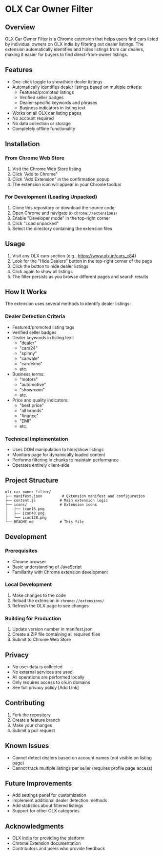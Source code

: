 # OLX Car Owner Filter

## Overview
OLX Car Owner Filter is a Chrome extension that helps users find cars listed by individual owners on OLX India by filtering out dealer listings. The extension automatically identifies and hides listings from car dealers, making it easier for buyers to find direct-from-owner listings.

## Features
- One-click toggle to show/hide dealer listings
- Automatically identifies dealer listings based on multiple criteria:
  - Featured/promoted listings
  - Verified seller badges
  - Dealer-specific keywords and phrases
  - Business indicators in listing text
- Works on all OLX car listing pages
- No account required
- No data collection or storage
- Completely offline functionality

## Installation

### From Chrome Web Store
1. Visit the Chrome Web Store listing
2. Click "Add to Chrome"
3. Click "Add Extension" in the confirmation popup
4. The extension icon will appear in your Chrome toolbar

### For Development (Loading Unpacked)
1. Clone this repository or download the source code
2. Open Chrome and navigate to `chrome://extensions/`
3. Enable "Developer mode" in the top-right corner
4. Click "Load unpacked"
5. Select the directory containing the extension files

## Usage
1. Visit any OLX cars section (e.g., https://www.olx.in/cars_c84)
2. Look for the "Hide Dealers" button in the top-right corner of the page
3. Click the button to hide dealer listings
4. Click again to show all listings
5. The filter persists as you browse different pages and search results

## How It Works
The extension uses several methods to identify dealer listings:

### Dealer Detection Criteria
- Featured/promoted listing tags
- Verified seller badges
- Dealer keywords in listing text:
  - "dealer"
  - "cars24"
  - "spinny"
  - "carwale"
  - "cardekho"
  - etc.
- Business terms:
  - "motors"
  - "automotive"
  - "showroom"
  - etc.
- Price and quality indicators:
  - "best price"
  - "all brands"
  - "finance"
  - "EMI"
  - etc.

### Technical Implementation
- Uses DOM manipulation to hide/show listings
- Monitors page for dynamically loaded content
- Performs filtering in chunks to maintain performance
- Operates entirely client-side

## Project Structure
```
olx-car-owner-filter/
├── manifest.json         # Extension manifest and configuration
├── content.js           # Main extension logic
├── icons/               # Extension icons
│   ├── icon16.png
│   ├── icon48.png
│   └── icon128.png
└── README.md            # This file
```

## Development
### Prerequisites
- Chrome browser
- Basic understanding of JavaScript
- Familiarity with Chrome extension development

### Local Development
1. Make changes to the code
2. Reload the extension in `chrome://extensions/`
3. Refresh the OLX page to see changes

### Building for Production
1. Update version number in manifest.json
2. Create a ZIP file containing all required files
3. Submit to Chrome Web Store

## Privacy
- No user data is collected
- No external services are used
- All operations are performed locally
- Only requires access to olx.in domains
- See full privacy policy [Add Link]

## Contributing
1. Fork the repository
2. Create a feature branch
3. Make your changes
4. Submit a pull request

## Known Issues
- Cannot detect dealers based on account names (not visible on listing page)
- Cannot track multiple listings per seller (requires profile page access)

## Future Improvements
- Add settings panel for customization
- Implement additional dealer detection methods
- Add statistics about filtered listings
- Support for other OLX categories

## Acknowledgments
- OLX India for providing the platform
- Chrome Extension documentation
- Contributors and users who provide feedback